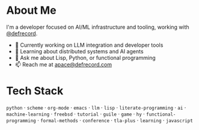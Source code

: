 

# About Me

I'm a developer focused on AI/ML infrastructure and tooling, working with [@defrecord](https://github.com/defrecord).

-   🔭 Currently working on LLM integration and developer tools
-   🌱 Learning about distributed systems and AI agents
-   💬 Ask me about Lisp, Python, or functional programming
-   📫 Reach me at [apace@defrecord.com](mailto:apace@defrecord.com)


# Tech Stack

`python` · `scheme` · `org-mode` · `emacs` · `llm` · `lisp` · `literate-programming` · `ai` · `machine-learning` · `freebsd` · `tutorial` · `guile` · `game` · `hy` · `functional-programming` · `formal-methods` · `conference` · `tla-plus` · `learning` · `javascript`

